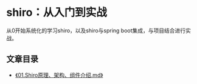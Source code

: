 # shiro：从入门到实战

从0开始系统化的学习shiro，以及shiro与spring boot集成，与项目结合进行实战。

## 文章目录

- [《01.Shiro原理、架构、组件介绍.md》](./article/01.Shiro原理、架构、组件介绍.md)